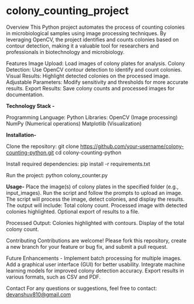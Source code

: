 # colony_counting_project

Overview
This Python project automates the process of counting colonies in microbiological samples using image processing techniques. By leveraging OpenCV, the project identifies and counts colonies based on contour detection, making it a valuable tool for researchers and professionals in biotechnology and microbiology.

Features
Image Upload: Load images of colony plates for analysis.
Colony Detection: Use OpenCV contour detection to identify and count colonies.
Visual Results: Highlight detected colonies on the processed image.
Adjustable Parameters: Modify sensitivity and thresholds for more accurate results.
Export Results: Save colony counts and processed images for documentation.


**Technology Stack -**

Programming Language: Python 
Libraries:
OpenCV (Image processing)
NumPy (Numerical operations)
Matplotlib (Visualization)

**Installation-**

Clone the repository:
git clone https://github.com/your-username/colony-counting-python.git
cd colony-counting-python  

Install required dependencies:
pip install -r requirements.txt  

Run the project:
python colony_counter.py  

**Usage-**
Place the image(s) of colony plates in the specified folder (e.g., input_images).
Run the script and follow the prompts to upload an image.
The script will process the image, detect colonies, and display the results.
The output will include:
Total colony count.
Processed image with detected colonies highlighted.
Optional export of results to a file.


Processed Output:
Colonies highlighted with contours.
Display of the total colony count.


Contributing
Contributions are welcome! Please fork this repository, create a new branch for your feature or bug fix, and submit a pull request.

Future Enhancements -
Implement batch processing for multiple images.
Add a graphical user interface (GUI) for better usability.
Integrate machine learning models for improved colony detection accuracy.
Export results in various formats, such as CSV and PDF.


Contact
For any questions or suggestions, feel free to contact:
devanshuv810@gmail.com
